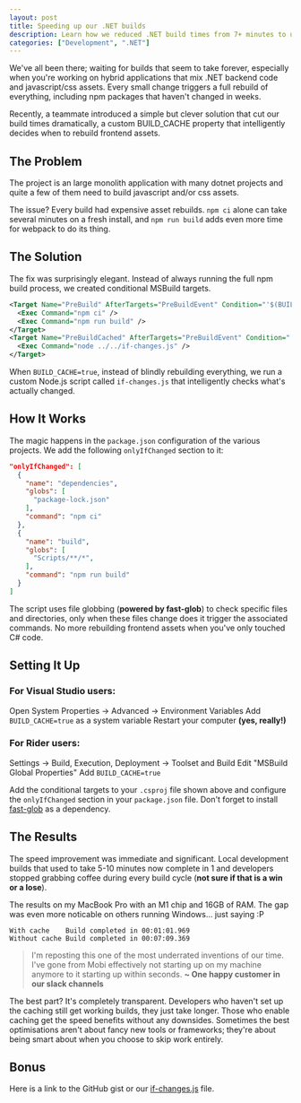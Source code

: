 ```yaml
---
layout: post
title: Speeding up our .NET builds
description: Learn how we reduced .NET build times from 7+ minutes to under 1 minute using a custom BUILD_CACHE property and smart file change detection for hybrid applications with frontend assets.
categories: ["Development", ".NET"]
---
```


We've all been there; waiting for builds that seem to take forever, especially when you're working on hybrid applications that mix .NET backend code and javascript/css assets. Every small change triggers a full rebuild of everything, including npm packages that haven't changed in weeks.

Recently, a teammate introduced a simple but clever solution that cut our build times dramatically, a custom BUILD_CACHE property that intelligently decides when to rebuild frontend assets.

## The Problem

The project is an large monolith application with many dotnet projects and quite a few of them need to build javascript and/or css assets.

The issue? Every build had expensive asset rebuilds. `npm ci` alone can take several minutes on a fresh install, and `npm run build` adds even more time for webpack to do its thing.

## The Solution

The fix was surprisingly elegant. Instead of always running the full npm build process, we created conditional MSBuild targets.

```xml
<Target Name="PreBuild" AfterTargets="PreBuildEvent" Condition="'$(BUILD_CACHE)' != 'true'">
  <Exec Command="npm ci" />
  <Exec Command="npm run build" />
</Target>
<Target Name="PreBuildCached" AfterTargets="PreBuildEvent" Condition="'$(BUILD_CACHE)' == 'true'">
  <Exec Command="node ../../if-changes.js" />
</Target>
```

When `BUILD_CACHE=true`, instead of blindly rebuilding everything, we run a custom Node.js script called `if-changes.js` that intelligently checks what's actually changed.

## How It Works

The magic happens in the `package.json` configuration of the various projects. We add the following `onlyIfChanged` section to it:

```json
"onlyIfChanged": [
  {
    "name": "dependencies",
    "globs": [
      "package-lock.json"
    ],
    "command": "npm ci"
  },
  {
    "name": "build",
    "globs": [
      "Scripts/**/*",
    ],
    "command": "npm run build"
  }
]
```

The script uses file globbing (__powered by fast-glob__) to check specific files and directories, only when these files change does it trigger the associated commands. No more rebuilding frontend assets when you've only touched C# code.

## Setting It Up

### For Visual Studio users:

Open System Properties → Advanced → Environment Variables
Add `BUILD_CACHE=true` as a system variable
Restart your computer **(yes, really!)**

### For Rider users:

Settings → Build, Execution, Deployment → Toolset and Build
Edit "MSBuild Global Properties"
Add `BUILD_CACHE=true`

Add the conditional targets to your `.csproj` file shown above and configure the `onlyIfChanged` section in your `package.json` file. Don't forget to install [fast-glob](https://www.npmjs.com/package/fast-glob) as a dependency.

## The Results
The speed improvement was immediate and significant. Local development builds that used to take 5-10 minutes now complete in 1 and developers stopped grabbing coffee during every build cycle (__not sure if that is a win or a lose__).

The results on my MacBook Pro with an M1 chip and 16GB of RAM. The gap was even more noticable on others running Windows... just saying :P

```
With cache    Build completed in 00:01:01.969
Without cache Build completed in 00:07:09.369
```

> I'm reposting this one of the most underrated inventions of our time. I've gone from Mobi effectively not starting up on my machine anymore to it starting up within seconds. **~ One happy customer in our slack channels**

The best part? It's completely transparent. Developers who haven't set up the caching still get working builds, they just take longer. Those who enable caching get the speed benefits without any downsides.
Sometimes the best optimisations aren't about fancy new tools or frameworks; they're about being smart about when you choose to skip work entirely.

## Bonus

Here is a link to the GitHub gist or our [if-changes.js](https://gist.github.com/penkin/1488fbc798a9c8fd21227d50d728440f) file.
